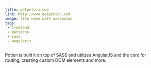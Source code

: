 ```yaml
---
title: getpotion.com
link: http://www.getpotion.com
image: file name with extension
tags:
 - frontend
 - patterns
 - sass
 - angularjs
---
```


Potion is built it on top of SASS and utilizes AngularJS and the core for routing, creating custom DOM elements and more.
